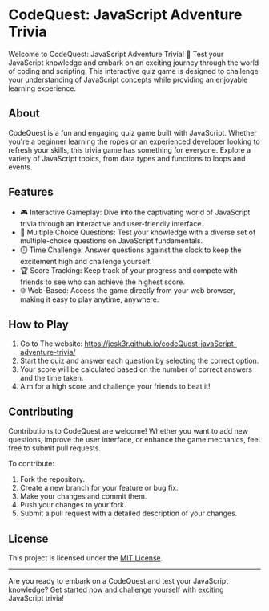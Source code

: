 # CodeQuest: JavaScript Adventure Trivia

Welcome to CodeQuest: JavaScript Adventure Trivia! 🚀 Test your JavaScript knowledge and embark on an exciting journey through the world of coding and scripting. This interactive quiz game is designed to challenge your understanding of JavaScript concepts while providing an enjoyable learning experience.

## About

CodeQuest is a fun and engaging quiz game built with JavaScript. Whether you're a beginner learning the ropes or an experienced developer looking to refresh your skills, this trivia game has something for everyone. Explore a variety of JavaScript topics, from data types and functions to loops and events.

## Features

- 🎮 Interactive Gameplay: Dive into the captivating world of JavaScript trivia through an interactive and user-friendly interface.
- 🌟 Multiple Choice Questions: Test your knowledge with a diverse set of multiple-choice questions on JavaScript fundamentals.
- ⏱️ Time Challenge: Answer questions against the clock to keep the excitement high and challenge yourself.
- 🏆 Score Tracking: Keep track of your progress and compete with friends to see who can achieve the highest score.
- 🌐 Web-Based: Access the game directly from your web browser, making it easy to play anytime, anywhere.

## How to Play

1. Go to The website: https://jesk3r.github.io/codeQuest-javaScript-adventure-trivia/
2. Start the quiz and answer each question by selecting the correct option.
3. Your score will be calculated based on the number of correct answers and the time taken.
4. Aim for a high score and challenge your friends to beat it!

## Contributing

Contributions to CodeQuest are welcome! Whether you want to add new questions, improve the user interface, or enhance the game mechanics, feel free to submit pull requests.

To contribute:

1. Fork the repository.
2. Create a new branch for your feature or bug fix.
3. Make your changes and commit them.
4. Push your changes to your fork.
5. Submit a pull request with a detailed description of your changes.

## License

This project is licensed under the [MIT License](LICENSE).

---

Are you ready to embark on a CodeQuest and test your JavaScript knowledge? Get started now and challenge yourself with exciting JavaScript trivia!
